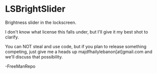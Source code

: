 LSBrightSlider
==============

Brightness slider in the lockscreen.

I don't know what license this falls under, but I'll give it my best shot to clarify.

You can NOT steal and use code, but if you plan to release something competing, just give me a heads up majdfhailylebanon[at]gmail.com and we'll discuss that possibility.

-FreeManRepo